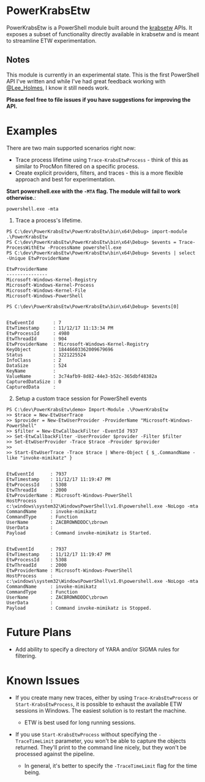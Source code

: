 # PowerKrabsEtw
PowerKrabsEtw is a PowerShell module built around the [krabsetw](https://github.com/Microsoft/krabsetw) APIs. It exposes a subset of functionality directly available in krabsetw and is meant to streamline ETW experimentation.

## Notes
This module is currently in an experimental state. This is the first PowerShell API I've written and while I've had great feedback working with [@Lee_Holmes](https://twitter.com/lee_holmes), I know it still needs work.

**Please feel free to file issues if you have suggestions for improving the API.**

# Examples
There are two main supported scenarios right now:
* Trace process lifetime using `Trace-KrabsEtwProcess` - think of this as similar to ProcMon filtered on a specific process.
* Create explicit providers, filters, and traces - this is a more flexible approach and best for experimentation.

**Start powershell.exe with the `-MTA` flag. The module will fail to work otherwise.**:

    powershell.exe -mta

1. Trace a process's lifetime.
```
PS C:\dev\PowerKrabsEtw\PowerKrabsEtw\bin\x64\Debug> import-module .\PowerKrabsEtw
PS C:\dev\PowerKrabsEtw\PowerKrabsEtw\bin\x64\Debug> $events = Trace-ProcessWithEtw -ProcessName powershell.exe
PS C:\dev\PowerKrabsEtw\PowerKrabsEtw\bin\x64\Debug> $events | select -Unique EtwProviderName

EtwProviderName
---------------
Microsoft-Windows-Kernel-Registry
Microsoft-Windows-Kernel-Process
Microsoft-Windows-Kernel-File
Microsoft-Windows-PowerShell

PS C:\dev\PowerKrabsEtw\PowerKrabsEtw\bin\x64\Debug> $events[0]


EtwEventId       : 7
EtwTimestamp     : 11/12/17 11:13:34 PM
EtwProcessId     : 4980
EtwThreadId      : 904
EtwProviderName  : Microsoft-Windows-Kernel-Registry
KeyObject        : 18446603362009679696
Status           : 3221225524
InfoClass        : 2
DataSize         : 524
KeyName          :
ValueName        : 3c74afb9-8d82-44e3-b52c-365dbf48382a
CapturedDataSize : 0
CapturedData     :
```

2. Setup a custom trace session for PowerShell events
```
PS C:\dev\PowerKrabsEtw\demo> Import-Module .\PowerKrabsEtw
>> $trace = New-EtwUserTrace
>> $provider = New-EtwUserProvider -ProviderName "Microsoft-Windows-PowerShell"
>> $filter = New-EtwCallbackFilter -EventId 7937
>> Set-EtwCallbackFilter -UserProvider $provider -Filter $filter
>> Set-EtwUserProvider -Trace $trace -Provider $provider
>>
>> Start-EtwUserTrace -Trace $trace | Where-Object { $_.CommandName -like "invoke-mimikatz" }


EtwEventId      : 7937
EtwTimestamp    : 11/12/17 11:19:47 PM
EtwProcessId    : 5308
EtwThreadId     : 2000
EtwProviderName : Microsoft-Windows-PowerShell
HostProcess     : c:\windows\system32\WindowsPowerShell\v1.0\powershell.exe -NoLogo -mta
CommandName     : invoke-mimikatz
CommandType     : Function
UserName        : ZACBROWNDDDC\zbrown
UserData        :
Payload         : Command invoke-mimikatz is Started.


EtwEventId      : 7937
EtwTimestamp    : 11/12/17 11:19:47 PM
EtwProcessId    : 5308
EtwThreadId     : 2000
EtwProviderName : Microsoft-Windows-PowerShell
HostProcess     : c:\windows\system32\WindowsPowerShell\v1.0\powershell.exe -NoLogo -mta
CommandName     : invoke-mimikatz
CommandType     : Function
UserName        : ZACBROWNDDDC\zbrown
UserData        :
Payload         : Command invoke-mimikatz is Stopped.
```

# Future Plans
* Add ability to specify a directory of YARA and/or SIGMA rules for filtering.

# Known Issues
* If you create many new traces, either by using `Trace-KrabsEtwProcess` or `Start-KrabsEtwProcess`, it is possible to exhaust the available ETW sessions in Windows. The easiest solution is to restart the machine.
    * ETW is best used for long running sessions.

* If you use `Start-KrabsEtwProcess` without specifying the `-TraceTimeLimit` parameter, you won't be able to capture the objects returned. They'll print to the command line nicely, but they won't be processed against the pipeline.
    * In general, it's better to specify the `-TraceTimeLimit` flag for the time being.